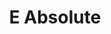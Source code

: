 ---
tag: m0082
codes:
- M82
title: E Absolute
long:
- This command is used to override `G91` and put the E axis into absolute mode independent
  of the other axes.
notes: 
parameters: 
example: 
examples: 
---